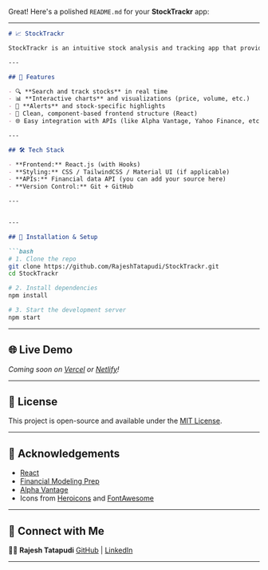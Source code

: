 Great! Here's a polished `README.md` for your **StockTrackr** app:

---

```markdown
# 📈 StockTrackr

StockTrackr is an intuitive stock analysis and tracking app that provides real-time stock data, visualizations, and easy-to-use filtering tools. It helps users stay on top of market trends and make informed decisions.

---

## 🚀 Features

- 🔍 **Search and track stocks** in real time
- 📊 **Interactive charts** and visualizations (price, volume, etc.)
- 🔔 **Alerts** and stock-specific highlights
- 📁 Clean, component-based frontend structure (React)
- 🌐 Easy integration with APIs (like Alpha Vantage, Yahoo Finance, etc.)

---

## 🛠️ Tech Stack

- **Frontend:** React.js (with Hooks)
- **Styling:** CSS / TailwindCSS / Material UI (if applicable)
- **APIs:** Financial data API (you can add your source here)
- **Version Control:** Git + GitHub

---


---

## 🧪 Installation & Setup

```bash
# 1. Clone the repo
git clone https://github.com/RajeshTatapudi/StockTrackr.git
cd StockTrackr

# 2. Install dependencies
npm install

# 3. Start the development server
npm start
````

---

## 🌐 Live Demo

*Coming soon on [Vercel](https://vercel.com) or [Netlify](https://netlify.com)!*

---

## 📄 License

This project is open-source and available under the [MIT License](LICENSE).

---

## 🙌 Acknowledgements

* [React](https://reactjs.org/)
* [Financial Modeling Prep](https://financialmodelingprep.com/)
* [Alpha Vantage](https://www.alphavantage.co/)
* Icons from [Heroicons](https://heroicons.com/) and [FontAwesome](https://fontawesome.com/)

---

## 🤝 Connect with Me

👨‍💻 **Rajesh Tatapudi**
[GitHub](https://github.com/RajeshTatapudi) | [LinkedIn](https://linkedin.com/in/rajeshtatapudi)

---

```

